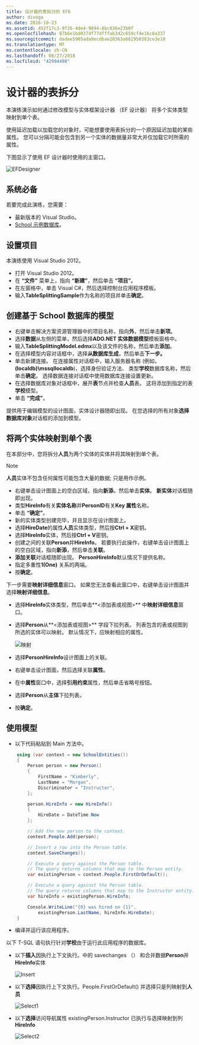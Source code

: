 ```yaml
---
title: 设计器的表拆分的 EF6
author: divega
ms.date: 2016-10-23
ms.assetid: 452f17c3-9f26-4de4-9894-8bc036e23b0f
ms.openlocfilehash: 87b6e1bd0374f77dfffab342c659cf4e16c8a337
ms.sourcegitcommit: dadee5905ada9ecdbae28363a682950383ce3e10
ms.translationtype: MT
ms.contentlocale: zh-CN
ms.lasthandoff: 08/27/2018
ms.locfileid: "42994498"
---
```

# <a name="designer-table-splitting"></a>设计器的表拆分
本演练演示如何通过修改模型与实体框架设计器 （EF 设计器） 将多个实体类型映射到单个表。

使用延迟加载以加载您的对象时，可能想要使用表拆分的一个原因延迟加载的某些属性。 您可以分隔可能会包含到另一个实体的数据量非常大并仅加载它时所需的属性。

下图显示了使用 EF 设计器时使用的主窗口。

![EFDesigner](~/ef6/media/efdesigner.png)

## <a name="prerequisites"></a>系统必备

若要完成此演练，您需要：

- 最新版本的 Visual Studio。
- [School 示例数据库](~/ef6/resources/school-database.md)。

## <a name="set-up-the-project"></a>设置项目

本演练使用 Visual Studio 2012。

-   打开 Visual Studio 2012。
-   在 **“文件”** 菜单上，指向 **“新建”**，然后单击 **“项目”**。
-   在左窗格中，单击 Visual C\#，然后选择控制台应用程序模板。
-   输入**TableSplittingSample**作为名称的项目并单击**确定**。

## <a name="create-a-model-based-on-the-school-database"></a>创建基于 School 数据库的模型

-   右键单击解决方案资源管理器中的项目名称，指向**外**，然后单击**新项**。
-   选择**数据**从左侧的菜单，然后选择**ADO.NET 实体数据模型**模板窗格中。
-   输入**TableSplittingModel.edmx**以及该文件的名称，然后单击**添加**。
-   在选择模型内容对话框中，选择**从数据库生成**，然后单击**下一步。**
-   单击新建连接。 在连接属性对话框中，输入服务器名称 (例如， **(localdb)\\mssqllocaldb**)，选择身份验证方法、 类型**学校**数据库名称，然后单击**确定**。
    选择数据连接对话框中使用数据库连接设置更新。
-   在选择数据库对象对话框中，展开**表**节点并检查**人员**表。 这将添加到指定的表**学校**模型。
-   单击 **“完成”**。

提供用于编辑模型的设计图面，实体设计器随即出现。 在您选择的所有对象**选择数据库对象**对话框的添加到模型。

## <a name="map-two-entities-to-a-single-table"></a>将两个实体映射到单个表

在本部分中，您将拆分**人员**为两个实体的实体并将其映射到单个表。

> [!NOTE]
> **人员**实体不包含任何属性可能包含大量的数据; 只是用作示例。

-   右键单击设计图面上的空白区域，指向**新添**，然后单击**实体**。
    **新实体**对话框随即出现。
-   类型**HireInfo**有关**实体名称**并**PersonID**有关**Key 属性**名称。
-   单击 **“确定”**。
-   新的实体类型创建完毕，并且显示在设计图面上。
-   选择**HireDate**的属性**人员**实体类型，然后按**Ctrl + X**密钥。
-   选择**HireInfo**实体，然后按**Ctrl + V**密钥。
-   创建之间的关联**Person**并**HireInfo**。 若要执行此操作，右键单击设计图面上的空白区域，指向**新添**，然后单击**关联**。
-   **添加关联**对话框随即出现。 **PersonHireInfo**默认情况下提供名称。
-   指定多重性**1(One)** 关系的两端。
-   按**确定**。

下一步需要**映射详细信息**窗口。 如果您无法查看此窗口中，右键单击设计图面并选择**映射详细信息**。

-   选择**HireInfo**实体类型，然后单击**&lt;添加表或视图&gt;** 中**映射详细信息**窗口。
-   选择**Person**从**&lt;添加表或视图&gt;** 字段下拉列表。 列表包含的表或视图到所选的实体可以映射。
    默认情况下，应映射相应的属性。

    ![映射](~/ef6/media/mapping.png)

-   选择**PersonHireInfo**设计图面上的关联。
-   右键单击设计图面，然后选择关联**属性**。
-   在中**属性**窗口中，选择**引用约束**属性，然后单击省略号按钮。
-   选择**Person**从**主体**下拉列表。
-   按**确定**。

 

## <a name="use-the-model"></a>使用模型

-   以下代码粘贴到 Main 方法中。

``` csharp
    using (var context = new SchoolEntities())
    {
        Person person = new Person()
        {
            FirstName = "Kimberly",
            LastName = "Morgan",
            Discriminator = "Instructor",
        };

        person.HireInfo = new HireInfo()
        {
            HireDate = DateTime.Now
        };

        // Add the new person to the context.
        context.People.Add(person);

        // Insert a row into the Person table.  
        context.SaveChanges();

        // Execute a query against the Person table.
        // The query returns columns that map to the Person entity.
        var existingPerson = context.People.FirstOrDefault();

        // Execute a query against the Person table.
        // The query returns columns that map to the Instructor entity.
        var hireInfo = existingPerson.HireInfo;

        Console.WriteLine("{0} was hired on {1}",
            existingPerson.LastName, hireInfo.HireDate);
    }
```
-   编译并运行该应用程序。

以下 T-SQL 语句执行针对**学校**由于运行此应用程序的数据库。 

-   以下**插入**因执行上下文执行。中的 savechanges （） 和合并数据**Person**并**HireInfo**实体

    ![Insert](~/ef6/media/insert.png)

-   以下**选择**因执行上下文执行。People.FirstOrDefault() 并选择只是列映射到**人员**

    ![Select1](~/ef6/media/select1.png)

-   以下**选择**访问导航属性 existingPerson.Instructor 已执行与选择映射到列**HireInfo**

    ![Select2](~/ef6/media/select2.png)
